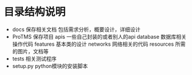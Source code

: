 # 目录结构说明
* docs 保存相关文档
    包括需求分析，概要设计，详细设计
* ProTMS 保存项目
    apis 一些自己封装的或者别人的api
    database 数据库相关操作代码
    features 基本类的设计
    networks 网络相关的代码
    resources 所需的图片，文档等
* tests 相关测试程序
* setup.py  python模块的安装脚本